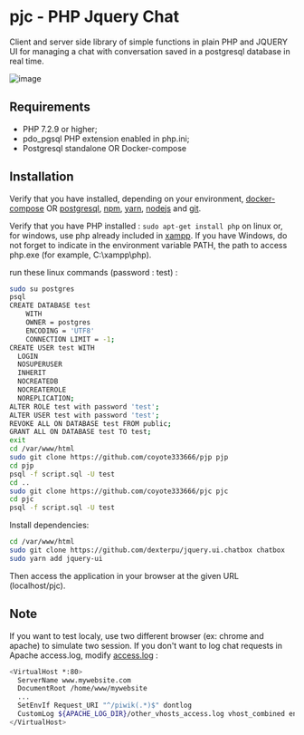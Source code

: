 # pjc - PHP Jquery Chat

Client and server side library of simple functions in plain PHP and JQUERY UI for managing a chat with conversation saved in a postgresql database in real time.

![image](https://user-images.githubusercontent.com/24400013/167026515-bb9f1b25-8cdd-4567-a629-ae82bc6e4eab.png)

Requirements
------------

  * PHP 7.2.9 or higher;
  * pdo_pgsql PHP extension enabled in php.ini;
  * Postgresql standalone OR Docker-compose

Installation
------------

Verify that you have installed, depending on your environment, [docker-compose][1] OR [postgresql][2], [npm][5], [yarn][6], [nodejs][7] and [git][8].

Verify that you have PHP installed : `sudo apt-get install php` on linux or, for windows, use php already included in [xampp][3].
If you have Windows, do not forget to indicate in the environment variable PATH, 
the path to access php.exe (for example, C:\xampp\php).

run these linux commands (password : test) :

```bash
sudo su postgres
psql
CREATE DATABASE test
    WITH 
    OWNER = postgres
    ENCODING = 'UTF8'
    CONNECTION LIMIT = -1;
CREATE USER test WITH
  LOGIN
  NOSUPERUSER
  INHERIT
  NOCREATEDB
  NOCREATEROLE
  NOREPLICATION;
ALTER ROLE test with password 'test';
ALTER USER test with password 'test';
REVOKE ALL ON DATABASE test FROM public;
GRANT ALL ON DATABASE test TO test;        
exit
cd /var/www/html
sudo git clone https://github.com/coyote333666/pjp pjp
cd pjp
psql -f script.sql -U test
cd ..
sudo git clone https://github.com/coyote333666/pjc pjc
cd pjc
psql -f script.sql -U test
```
Install dependencies:

```bash
cd /var/www/html
sudo git clone https://github.com/dexterpu/jquery.ui.chatbox chatbox
sudo yarn add jquery-ui
```

Then access the application in your browser at the given URL (localhost/pjc).

Note
----

If you want to test localy, use two different browser (ex: chrome and apache) to simulate two session.
If you don't want to log chat requests in Apache access.log, modify [access.log][4] :

```bash
<VirtualHost *:80>
  ServerName www.mywebsite.com
  DocumentRoot /home/www/mywebsite
  ...
  SetEnvIf Request_URI "^/piwik(.*)$" dontlog
  CustomLog ${APACHE_LOG_DIR}/other_vhosts_access.log vhost_combined env=!dontlog
</VirtualHost>
```


[1]: https://docs.docker.com/compose/install/
[2]: https://www.postgresql.org/
[3]: https://www.apachefriends.org/index.html
[4]: https://stackoverflow.com/questions/40205569/dont-log-certain-requests-in-apache-access-log
[5]: https://www.npmjs.com/
[6]: https://yarnpkg.com/
[7]: https://nodejs.org/en/
[8]: https://git-scm.com/
